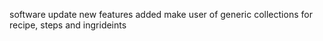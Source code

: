 software update new features added
make user of generic collections for recipe, steps and ingrideints 
<!---
ST10102217/ST10102217 is a ✨ special ✨ repository because its `README.md` (this file) appears on your GitHub profile.
You can click the Preview link to take a look at your changes.
--->
